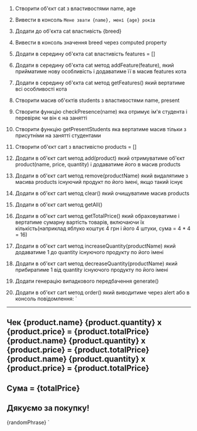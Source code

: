 1. Створити об'єкт cat з властивостями name, age
2. Вивести в консоль `Мене звати {name}, мені {age} років`
3. Додати до об'єкта cat властивість {breed}
4. Вивести в консоль значення breed через computed property
5. Додати в середину об'єкта cat властивість features = []
6. Додати в середину об'єкта cat метод addFeature(feature), який прийматиме нову особливість і додаватиме її в масив features кота
7. Додати в середину об'єкта cat метод getFeatures() який вертатиме всі особливості кота

8. Створити масив об'єктів students з властивостями name, present
9. Створити функцію checkPresence(name) яка отримує ім'я студента і перевіряє чи він є на занятті
10. Створити функцію getPresentStudents яка вертатиме масив тільки з присутніми на занятті студентами

11. Створити об'єкт cart з властивістю products = []
12. Додати в об'єкт cart метод add(product) який отримуватиме об'єкт product(name, price, quantity) і додаватиме його в масив products
13. Додати в об'єкт cart метод remove(productName) який видалятиме з масива products існуючий продукт по його імені, якщо такий існує
14. Додати в об'єкт cart метод clear() який очищуватиме масив products
15. Додати в об'єкт cart метод getAll()
16. Додати в об'єкт cart метод getTotalPrice() який обраховуватиме і вертатиме сумарну вартість товарів, включаючи їх кількість(наприклад яблуко коштує 4 грн і його 4 штуки, сума = 4 \* 4 = 16)
17. Додати в об'єкт cart метод increaseQuantity(productName) який додаватиме 1 до quantity існуючого продукту по його імені
18. Додати в об'єкт cart метод decreaseQuantity(productName) який прибиратиме 1 від quantity існуючого продукту по його імені
19. Додати генерацію випадкового передбачення generate()
20. Додати в об'єкт cart метод order() який виводитиме через alert або в консоль повідомлення:
    `
---
Чек
{product.name} {product.quantity} x {product.price} = {product.totalPrice}
{product.name} {product.quantity} x {product.price} = {product.totalPrice}
{product.name} {product.quantity} x {product.price} = {product.totalPrice}
---
Сума = {totalPrice}
---
Дякуємо за покупку!
---
{randomPhrase}
`
